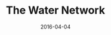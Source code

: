 ---
layout: site
title: "The Water Network"
date: 2016-04-04
categories: [community]
version: 1.4.10
major: 1
minor: 4
patch: 10
slug: the-water-network
link: https://thewaternetwork.com/
submitter: lpolepeddi
permalink: /sites/:slug
---
